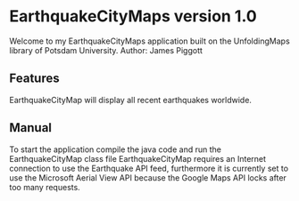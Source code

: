 # EarthquakeCityMaps version 1.0
Welcome to my EarthquakeCityMaps application built on the UnfoldingMaps library of Potsdam University.
Author: James Piggott

## Features
EarthquakeCityMap will display all recent earthquakes worldwide.


## Manual
To start the application compile the java code and run the EarthquakeCityMap class file
EarthquakeCityMap requires an Internet connection to use the Earthquake API feed, furthermore it is currently
set to use the Microsoft Aerial View API because the Google Maps API locks after too many requests.